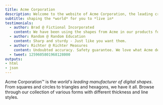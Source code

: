 ```yaml
---
title: Acme Corporation
description: Welcome to the website of Acme Corporation, the leading creator of digital shapes on the planet, providing precise shape creations that are ready to use.
subtitle: shaping the *world* for you to *live in*
testimonials:
  - author: Brad @ Fictional Incorporated
    content: We have been using the shapes from Acme in our products for ages. They are precise, smooth and very well built.
  - author: Random @ Random Education
    content: Sharp and sturdy - Just like you want them.
  - author: Richter @ Richter Measures
    content: Undoubted accuracy. Safety guarantee. We love what Acme delivers.
  - tweet: 1259605801968128000
outputs:
- html
- json
---
```


Acme Corporation&trade; is the _world's leading manufacturer of digital shapes_. From squares and circles to triangles and hexagons, we have it all. Browse through our collection of various forms with different thickness and line styles.
